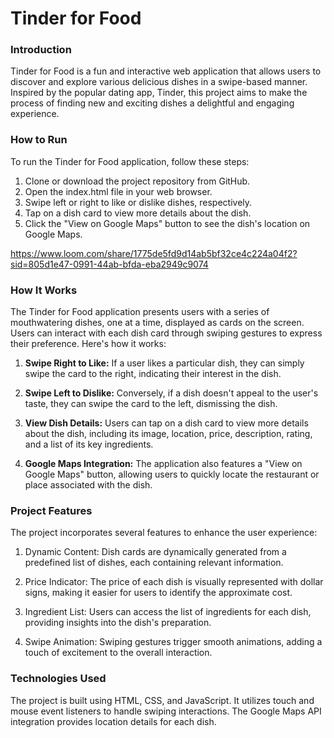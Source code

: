# Tinder for Food

### Introduction
Tinder for Food is a fun and interactive web application that allows users to discover and explore various delicious dishes in a swipe-based manner. Inspired by the popular dating app, Tinder, this project aims to make the process of finding new and exciting dishes a delightful and engaging experience.


### How to Run
To run the Tinder for Food application, follow these steps:

1. Clone or download the project repository from GitHub.
2. Open the index.html file in your web browser.
3. Swipe left or right to like or dislike dishes, respectively.
4. Tap on a dish card to view more details about the dish.
5. Click the "View on Google Maps" button to see the dish's location on Google Maps.

https://www.loom.com/share/1775de5fd9d14ab5bf32ce4c224a04f2?sid=805d1e47-0991-44ab-bfda-eba2949c9074

### How It Works
The Tinder for Food application presents users with a series of mouthwatering dishes, one at a time, displayed as cards on the screen. Users can interact with each dish card through swiping gestures to express their preference. Here's how it works:

1. **Swipe Right to Like:** If a user likes a particular dish, they can simply swipe the card to the right, indicating their interest in the dish.

2. **Swipe Left to Dislike:** Conversely, if a dish doesn't appeal to the user's taste, they can swipe the card to the left, dismissing the dish.

3. **View Dish Details:** Users can tap on a dish card to view more details about the dish, including its image, location, price, description, rating, and a list of its key ingredients.

4. **Google Maps Integration:** The application also features a "View on Google Maps" button, allowing users to quickly locate the restaurant or place associated with the dish.

### Project Features
The project incorporates several features to enhance the user experience:

1. Dynamic Content: Dish cards are dynamically generated from a predefined list of dishes, each containing relevant information.

2. Price Indicator: The price of each dish is visually represented with dollar signs, making it easier for users to identify the approximate cost.

3. Ingredient List: Users can access the list of ingredients for each dish, providing insights into the dish's preparation.

4. Swipe Animation: Swiping gestures trigger smooth animations, adding a touch of excitement to the overall interaction.

### Technologies Used
The project is built using HTML, CSS, and JavaScript. It utilizes touch and mouse event listeners to handle swiping interactions. The Google Maps API integration provides location details for each dish.

